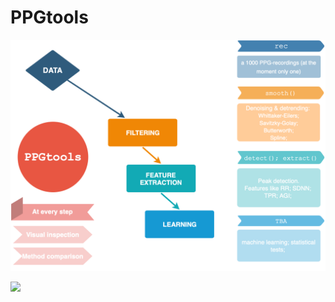 # PPGtools
![](flowchart.png)

![](https://www.draw.io/?lightbox=1&target=blank&highlight=FFFFFF&edit=_blank&layers=1&nav=1&title=structurePPGtools.drawio#R7Vtbc%2BI2GP01mdk%2BxCPL90cgkO7MNs0k9PrSEUaAN7ZFbZHA%2FvpKtmQsX8BAnE3T8gDWZ0nW5ZzvZnFljKLtbYLWq5%2FIHIdXEMy3V8bNFYSeAdk3F%2BxygW26uWCZBPNcpO8Fj8E3LIRASDfBHKdKRUpISIO1KvRJHGOfKjKUJORFrbYgofrUNVrimuDRR2Fd%2BlswpyshhQDsb%2FyIg%2BVKPtqWd2bIf1omZBOLB15BY5F98tsRkp2J%2BukKzclLSWSMr4xRQgjNr6LtCId8beW65e0mLXeLgSc4pp0aOKaVt3lG4QbLQWdDozu5HnjOlkcUYxKzn2E2R8x7Aaz0dROtKxVWNApZSWeXxSR51RDNcDgslmlEQpLsW6UUJXTAt7AimwRhKHrA8VzW8EOUpoGfC0UV%2FsSvmNKdwBXaUMJEJKErsiQxCr8QspYjowl5wnIMbLPgxBo6o%2BKO3H2DSRYkphMUBSEH9Y84fMY08JG4IZ6l26Jc7tIwTeuGd7lGfhAvmdTKBkyT3e98Shosyn8UU2SFm61S2olSfYvFrqdkk%2Fhix4Z%2F%2FuLGf0cOHaa305uvq7%2Fg7Z%2FXuuNKNqFkiWVrxzZzKd%2FmUo8CMbeYRJgNgFVIcIho8KyyBAmyLYt6RdN7ErAxQiD0gmEJaAm1AA2gAcuCtqFbjuuZjqH2mE9IdFIGcbVfF6j9OkDtKJ9urSN2UZreXpRxpI0vNqjx5ct48HD3%2Be62xps9STjYXlYBxY8MBPzuC1OcF7CkDFtFqCCWEaIERN32vHlnJJt1JE%2ByD5OjMFjGnH4MgjipQTvrRqwCnxlKfNGrw0prnARsxXHyWDSCh2D9jBOKtwdxKe6apooD0%2FPy8ktJiVuizqqkv23QDmUFLIeRYdaQMfn8ZTp%2BeP%2FQmADXAdYHhoZhq9AwpMF%2BI2jY%2FxvZBrSdaWQP4a%2FVyJ5kY%2FE2oKVmrPSHmAy%2F3jfihZPs8l5LqCbY0V%2FbBHcHp3x2WW%2BNB9NfHsZMOP59%2BjAYTT%2F%2FfPfOVZgOEZp9ZBVmgooK8zyNWbj95y0VmuNcqND0t1ZoZ2srHQ4GwzfRVlVkVRA%2BA9jA9pna6VxN2FGrOc2BBXibwMJ0LNXxqwYALZHEGQFAW2BVjwquoB1SsasKMey%2FN0TeuE4zlAxYBWivt%2FubPG2BfLXBiM0iYBoJgjv8Uq5qL%2Fnv%2Ff0tz5Kk8sFsKvmz89t1foZhsE7xcd2N0nWeZVkEW07eCo0Voi65syCufRJxtyG77sqIKgfOMwbYtWwTHtcbCv1URZ4QyiBJYoUHNW3dQI1WBa5L01%2F4oLZmNShto660C%2BElWvtITqAE3ZvBdFA39ysSzTbpcbgcQEcbIhrSJq%2BMiCKxcz4iXgMClUxFYaFflDRjHQDeK1jt5v13oXHclPO1WlcW9ZC31rpUImOLZrJncPISWpUg32lYQrdhCXXT6W0Nda%2B2hr8G6QZlTeNMfXJVUl1W1dtZc2m0XfKUuhbEC5JdBb6WBLMZiR%2BDaM0bDmNC%2FZXOHUsgS1CWqnG9OxqPRm27VHN0%2BYYxByYciBtRMJ9njzzIzYpWL3P1DEOhcq7O61P424mxB2nR7o1rQPU5bKg5BjRdE7AQz2Beo1mHpaNrXh2YhqOZFmQch55n2AawzP64XndTfsLMCZ5n1IzYsgTp%2Fzj90DjVgadZJgvggAOAbdhegwvy%2FXEKazgdcCcaszXaZdjE6xpKj0NzkvCAjYTZVg%2Bz15XZu5fsPaVuSZTKQhWkujdiUfa%2FCaTnw7IO8azlPUkD4RXXJvqlUqGYcFl95A%2BY5uE27An7x1wBiwXBNrCAZ1mmbgIdWv0huUOiJPeu%2BnOZ7Mp7EaOzywR7dDvdhoVRIuZT4985pmydPv2QR894SxOUFTuGw1J9ZLqllMgTovt9%2BVgAlIXJkskc9OKywfDZum%2F7rW702RnLjiHYZVZLVQ9lbdU5YD5ImsO89hrwCl2tVy7XvXwVshJZuYytVtyY%2BPHzVeVJn2Q5%2BwQtNmQ2mxFPAqnXP9RRXk0rycMzsh5sSAxh9MSq5vxgulmTfcwSWWWCEd0kOGXVwuAJs5%2BHh5xHjzd3d3lfKOI4j2fpujSMfRfTe9FicPu5U4NWYhbifAWP1G6hcZKlrC7jW4nTTZTvbvJV4vTEzjofj6VT%2BFMIHxrllsHqi7aF2WlKd7lASstMdk3NcPpjstGUrv3OVtnSG6xyk5br0yqbb7IwB3fldLWvg%2F4WxKhnRy90U6bDwft2SczZDMOP4JJcosvMM7EIDQ04tgcN%2Bd1b4t6Vp2zboekXG7MHYXEetfSmqYsToXo1uSxC%2FiqIubcQYpTE2T5k%2FfFXJ2lmClmJ4pSmBzyCfgz9SSj%2BiIb%2BFQ17GxmKF1maAnl52um4mbc9rdTMg%2F2RBXY4gfXWFh8aDRbfaTJweo9xeP3U4oUGLo0Ioat3HngvLLSw3P%2B6lctZcSSB5mpu%2BdOQGYaFZ98HQJv%2BoPCaEXauHUHlOIYO1eMYZ0Tfx8986EbTQ25wTIKU7zcfqDCa%2BXcexrN9nWdwGBywqU0xdT347no6pXk5fmN8pOgJJ9fjIMRJenwELcb%2BsmG0T6%2BfHMwjeg7ot6fd9S0J0e747N5qXMMNZWrohZ9rez%2BDelyHgTgU0KO%2Ft1j4fvvLmY%2Fk7%2FWh76UjZ2u28ml6h%2B1pZvnTcFrJhT2aA6MpCfudHTm9yZFrig7dA0cbL12XV%2FTj2vTwi5gKVwQxSSIe3lXpzuj5rh0%2F03D1IeiiKA4dSnsPjl%2F1%2FfAliiFn1Rnpjp7ztO2%2B36kpju6IPsUfRPwO4PlHcH9%2Fe83ATxLumvEXKZ8QHyBd8fxIxJYkGy%2BJw132g0%2BOj5oN32l4%2Fjcbvq4HRF8x8dFGC2kvjYZEh64By3X5n109U9flHyXKpJH%2Fhj%2BBMKy4%2F1N4fmx9%2F897Y%2FwP)
